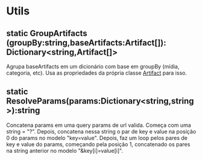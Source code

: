# Utils
## static GroupArtifacts (groupBy:string,baseArtifacts:Artifact[]): Dictionary<string,Artifact[]>
Agrupa baseArtifacts em um dicionário com base em groupBy \(mídia, categoria, etc\). Usa as propriedades da própria classe [Artifact](/Docs/src/app/models/artifacts/Artifact.md) para isso.

## static ResolveParams(params:Dictionary<string,string>):string
Concatena params em uma query params de url valida. Começa com uma string = "?". Depois, concatena nessa string o par de key e value na posição 0 do params no modelo "key=value". Depois, faz um loop pelos pares de key e value do params, começando pela posição 1, concatenado os pares na string anterior no modelo "&key[i]=value[i]".
